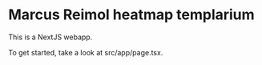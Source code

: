 # Marcus Reimol heatmap templarium

This is a NextJS webapp.

To get started, take a look at src/app/page.tsx.
